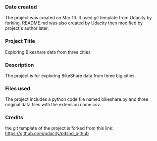### Date created
The project was created on Mar 10.
It used git template from Udacity by forking.
README.md was also created by Udacity then modified by project's author later.

### Project Title
Exploring Bikeshare data from three cities

### Description
The project is for exploring BikeShare data from three big cities.

### Files used
The project includes a python code file named bikeshare.py and three original data files with the extension name csv.

### Credits
the git template of the project is forked from this link:
https://github.com/udacity/pdsnd_github
